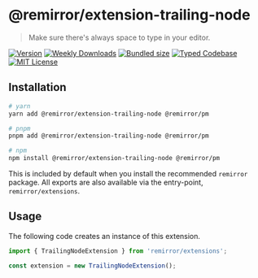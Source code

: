 # @remirror/extension-trailing-node

> Make sure there's always space to type in your editor.

[![Version][version]][npm] [![Weekly Downloads][downloads-badge]][npm] [![Bundled size][size-badge]][size] [![Typed Codebase][typescript]](#) [![MIT License][license]](#)

[version]: https://flat.badgen.net/npm/v/@remirror/extension-trailing-node/next
[npm]: https://npmjs.com/package/@remirror/extension-trailing-node/v/next
[license]: https://flat.badgen.net/badge/license/MIT/purple
[size]: https://bundlephobia.com/result?p=@remirror/extension-trailing-node
[size-badge]: https://flat.badgen.net/bundlephobia/minzip/@remirror/extension-trailing-node
[typescript]: https://flat.badgen.net/badge/icon/TypeScript?icon=typescript&label
[downloads-badge]: https://badgen.net/npm/dw/@remirror/extension-trailing-node/red?icon=npm

## Installation

```bash
# yarn
yarn add @remirror/extension-trailing-node @remirror/pm

# pnpm
pnpm add @remirror/extension-trailing-node @remirror/pm

# npm
npm install @remirror/extension-trailing-node @remirror/pm
```

This is included by default when you install the recommended `remirror` package. All exports are also available via the entry-point, `remirror/extensions`.

## Usage

The following code creates an instance of this extension.

```ts
import { TrailingNodeExtension } from 'remirror/extensions';

const extension = new TrailingNodeExtension();
```
